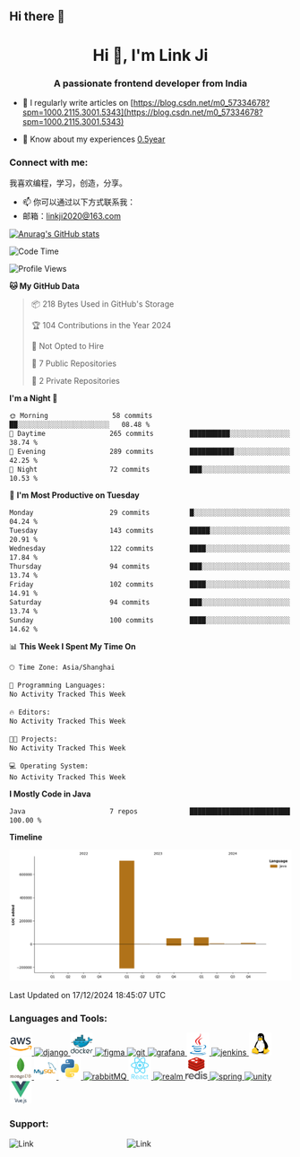 ## Hi there 👋

<h1 align="center">Hi 👋, I'm Link Ji</h1>
<h3 align="center">A passionate frontend developer from India</h3>

- 📝 I regularly write articles on [https://blog.csdn.net/m0_57334678?spm=1000.2115.3001.5343](https://blog.csdn.net/m0_57334678?spm=1000.2115.3001.5343)

- 📄 Know about my experiences [0.5year](0.5year)

<h3 align="left">Connect with me:</h3>
<p align="left">
</p>
我喜欢编程，学习，创造，分享。

- 📫 你可以通过以下方式联系我：
- 邮箱：linkji2020@163.com


[![Anurag's GitHub stats](https://github-readme-stats.vercel.app/api?username=LinkJi&hide=stars)](https://github.com/anuraghazra/github-readme-stats)

<!--START_SECTION:waka-->
![Code Time](http://img.shields.io/badge/Code%20Time-50%20hrs%2014%20mins-blue)

![Profile Views](http://img.shields.io/badge/Profile%20Views-0-blue)

**🐱 My GitHub Data** 

> 📦 218 Bytes Used in GitHub's Storage 
 > 
> 🏆 104 Contributions in the Year 2024
 > 
> 🚫 Not Opted to Hire
 > 
> 📜 7 Public Repositories 
 > 
> 🔑 2 Private Repositories 
 > 
**I'm a Night 🦉** 

```text
🌞 Morning                58 commits          ██░░░░░░░░░░░░░░░░░░░░░░░   08.48 % 
🌆 Daytime                265 commits         ██████████░░░░░░░░░░░░░░░   38.74 % 
🌃 Evening                289 commits         ███████████░░░░░░░░░░░░░░   42.25 % 
🌙 Night                  72 commits          ███░░░░░░░░░░░░░░░░░░░░░░   10.53 % 
```
📅 **I'm Most Productive on Tuesday** 

```text
Monday                   29 commits          █░░░░░░░░░░░░░░░░░░░░░░░░   04.24 % 
Tuesday                  143 commits         █████░░░░░░░░░░░░░░░░░░░░   20.91 % 
Wednesday                122 commits         ████░░░░░░░░░░░░░░░░░░░░░   17.84 % 
Thursday                 94 commits          ███░░░░░░░░░░░░░░░░░░░░░░   13.74 % 
Friday                   102 commits         ████░░░░░░░░░░░░░░░░░░░░░   14.91 % 
Saturday                 94 commits          ███░░░░░░░░░░░░░░░░░░░░░░   13.74 % 
Sunday                   100 commits         ████░░░░░░░░░░░░░░░░░░░░░   14.62 % 
```


📊 **This Week I Spent My Time On** 

```text
🕑︎ Time Zone: Asia/Shanghai

💬 Programming Languages: 
No Activity Tracked This Week

🔥 Editors: 
No Activity Tracked This Week

🐱‍💻 Projects: 
No Activity Tracked This Week

💻 Operating System: 
No Activity Tracked This Week
```

**I Mostly Code in Java** 

```text
Java                     7 repos             █████████████████████████   100.00 % 
```



**Timeline**

![Lines of Code chart](https://raw.githubusercontent.com/LinkJi/LinkJi/main/assets/bar_graph.png)


 Last Updated on 17/12/2024 18:45:07 UTC
<!--END_SECTION:waka-->

 
<h3 align="left">Languages and Tools:</h3>
<p align="left"> <a href="https://aws.amazon.com" target="_blank" rel="noreferrer"> <img src="https://raw.githubusercontent.com/devicons/devicon/master/icons/amazonwebservices/amazonwebservices-original-wordmark.svg" alt="aws" width="40" height="40"/> </a> <a href="https://www.djangoproject.com/" target="_blank" rel="noreferrer"> <img src="https://cdn.worldvectorlogo.com/logos/django.svg" alt="django" width="40" height="40"/> </a> <a href="https://www.docker.com/" target="_blank" rel="noreferrer"> <img src="https://raw.githubusercontent.com/devicons/devicon/master/icons/docker/docker-original-wordmark.svg" alt="docker" width="40" height="40"/> </a> <a href="https://www.figma.com/" target="_blank" rel="noreferrer"> <img src="https://www.vectorlogo.zone/logos/figma/figma-icon.svg" alt="figma" width="40" height="40"/> </a> <a href="https://git-scm.com/" target="_blank" rel="noreferrer"> <img src="https://www.vectorlogo.zone/logos/git-scm/git-scm-icon.svg" alt="git" width="40" height="40"/> </a> <a href="https://grafana.com" target="_blank" rel="noreferrer"> <img src="https://www.vectorlogo.zone/logos/grafana/grafana-icon.svg" alt="grafana" width="40" height="40"/> </a> <a href="https://www.java.com" target="_blank" rel="noreferrer"> <img src="https://raw.githubusercontent.com/devicons/devicon/master/icons/java/java-original.svg" alt="java" width="40" height="40"/> </a> <a href="https://www.jenkins.io" target="_blank" rel="noreferrer"> <img src="https://www.vectorlogo.zone/logos/jenkins/jenkins-icon.svg" alt="jenkins" width="40" height="40"/> </a> <a href="https://www.linux.org/" target="_blank" rel="noreferrer"> <img src="https://raw.githubusercontent.com/devicons/devicon/master/icons/linux/linux-original.svg" alt="linux" width="40" height="40"/> </a> <a href="https://www.mongodb.com/" target="_blank" rel="noreferrer"> <img src="https://raw.githubusercontent.com/devicons/devicon/master/icons/mongodb/mongodb-original-wordmark.svg" alt="mongodb" width="40" height="40"/> </a> <a href="https://www.mysql.com/" target="_blank" rel="noreferrer"> <img src="https://raw.githubusercontent.com/devicons/devicon/master/icons/mysql/mysql-original-wordmark.svg" alt="mysql" width="40" height="40"/> </a> <a href="https://www.python.org" target="_blank" rel="noreferrer"> <img src="https://raw.githubusercontent.com/devicons/devicon/master/icons/python/python-original.svg" alt="python" width="40" height="40"/> </a> <a href="https://www.rabbitmq.com" target="_blank" rel="noreferrer"> <img src="https://www.vectorlogo.zone/logos/rabbitmq/rabbitmq-icon.svg" alt="rabbitMQ" width="40" height="40"/> </a> <a href="https://reactjs.org/" target="_blank" rel="noreferrer"> <img src="https://raw.githubusercontent.com/devicons/devicon/master/icons/react/react-original-wordmark.svg" alt="react" width="40" height="40"/> </a> <a href="https://realm.io/" target="_blank" rel="noreferrer"> <img src="https://raw.githubusercontent.com/bestofjs/bestofjs-webui/8665e8c267a0215f3159df28b33c365198101df5/public/logos/realm.svg" alt="realm" width="40" height="40"/> </a> <a href="https://redis.io" target="_blank" rel="noreferrer"> <img src="https://raw.githubusercontent.com/devicons/devicon/master/icons/redis/redis-original-wordmark.svg" alt="redis" width="40" height="40"/> </a> <a href="https://spring.io/" target="_blank" rel="noreferrer"> <img src="https://www.vectorlogo.zone/logos/springio/springio-icon.svg" alt="spring" width="40" height="40"/> </a> <a href="https://unity.com/" target="_blank" rel="noreferrer"> <img src="https://www.vectorlogo.zone/logos/unity3d/unity3d-icon.svg" alt="unity" width="40" height="40"/> </a> <a href="https://vuejs.org/" target="_blank" rel="noreferrer"> <img src="https://raw.githubusercontent.com/devicons/devicon/master/icons/vuejs/vuejs-original-wordmark.svg" alt="vuejs" width="40" height="40"/> </a> </p>

<h3 align="left">Support:</h3>
<p><a href="https://www.buymeacoffee.com/Link"> <img align="left" src="https://cdn.buymeacoffee.com/buttons/v2/default-yellow.png" height="50" width="210" alt="Link" /></a><a href="https://ko-fi.com/Link"> <img align="left" src="https://cdn.ko-fi.com/cdn/kofi3.png?v=3" height="50" width="210" alt="Link" /></a></p><br><br>

